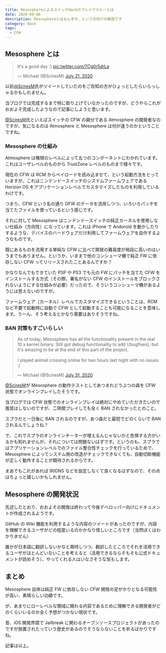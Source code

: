 ```yaml
---
title: MesosphereによるスイッチHackのブレイクスルーとは
date: 2020-09-06
description: Mesosphereとはなんぞや、という方向けの解説です
category: Hack
tags:
  - CFW
---
```


## Mesosphere とは

<blockquote class="twitter-tweet tw-align-center"><p lang="en" dir="ltr">It&#39;s a good day :) <a href="https://t.co/7Cg0r5drLa">pic.twitter.com/7Cg0r5drLa</a></p>&mdash; Michael (@SciresM) <a href="https://twitter.com/SciresM/status/1285495615112134657?ref_src=twsrc%5Etfw">July 21, 2020</a></blockquote> <script async src="https://platform.twitter.com/widgets.js" charset="utf-8"></script>

以前[@SciresM](https://twitter.com/SciresM)氏がツイートしていたのをご存知の方がひょっとしたらいらっしゃるかもしれません。

当ブログでは完成するまで特に取り上げていなかったのですが、どうやらこれがおおよそ完成したようなので記事にしようと思います。

[@SciresM](https://twitter.com/SciresM)氏といえばスイッチの CFW の親分である Atmosphere の開発者なのですが、気になるのは Atmosphere と Mesosphere は何が違うのかということですね。

### Mesosphere の仕組み

Atmosphere は権限のレベルによって五つのコンポーネントにわかれています。これはユーザレベルのものから TrustZone レベルのものまで様々です。

現在の CFW は RCM からペイロードを読み込ませて、という起動方法をとっていますが、これはニンテンドースイッチのシステムファームウェアである Horizon OS をアプリケーションレベルでカスタマイズしたものを利用しているわけです。

つまり、CFW という名の通り OFW のデータを流用しつつ、いろいろパッチを当てたファイルを使っているという感じです。

それに対して Mesosphere はニンテンドースイッチの純正カーネルを使用しない仕組み（方向性）になっています。これは iPhone で Andoroid を動かしたりするような、デバイスのハードウェアだけ利用してファームウェアを自作するようなものです。

既にあるものを流用する単純な CFW に比べて開発の難易度が格段に高いのはいうまでもありません。というか、いままで他のコンシューマ機で純正 FW に依存しない CFW ってリリースされたことあるんですか？

かなりなんでもできていた PSP や PS3 でも元の FW にパッチを当てた CFW をインストールする方式（その際、署名がない CFW のインストールをブロックされないようにする仕組みが必要）だったので、そういうコンシューマ機があるようには思えないのですが。

ファームウェア（カーネル）レベルでカスタマイズできるということは、RCM など不要で起動時に自動で CFW として起動することも可能になることを意味します。うーん、そう考えるとかなり需要はありそうですね。

### BAN 対策もすごいらしい

<blockquote class="twitter-tweet tw-align-center"><p lang="en" dir="ltr">As of today, Mesosphere has all the functionality present in the real 10.x kernel binary. Still got debug functionality to add (/bugfixes), but it&#39;s amazing to be at the end of this part of the project.<br><br>I played animal crossing online for two hours last night with no issues :)</p>&mdash; Michael (@SciresM) <a href="https://twitter.com/SciresM/status/1289304650097688576?ref_src=twsrc%5Etfw">July 31, 2020</a></blockquote> <script async src="https://platform.twitter.com/widgets.js" charset="utf-8"></script>

[@SciresM](https://twitter.com/SciresM)が Mesosphere の動作テストとしてあつまれどうぶつの森を CFW 状態でオンラインプレイしたそうです。

当ブログでは CFW 状態でのオンラインプレイは絶対にやめていただきたいので推奨はしないのですが、二時間プレイしても全く BAN されなかったとのこと。

スプラだと一日後に BAN されるのですが、あつ森だと最短でどのくらいで BAN されるんでしょうね？

で、これでスプラのオンラインチーターが増えるんじゃないかと危惧する方がいるかも知れませんが、それについては問題ないはずです。というのも、スプラではアプリケーションレベルでのファイル整合性チェックを行っているためで、Mesosphere によってシステム側の改造がチェックできなくても、自動切断機能が正しく動作することが期待されるからです。

まあでもこれがあれば 90DNS などを設定しなくて良くなるはずなので、その点はちょっと嬉しいかもしれません。

## Mesosphere の開発状況

先述したとおり、おおよその開発は終わって今後デベロッパー向けにドキュメントが作成されるようです。

GitHub の Wiki 機能を利用するような内容のツイートがあったのですが、内容を理解できるユーザがどの程度いるのかかなり怪しいところです（当然ぼくはわかりません）

誰かが日本語に翻訳しないかなと期待しつつ、翻訳したところでそれを活用できるユーザがほとんどいないことを考えると（活用できるならそもそも公式ドキュメントが読めそう）、やってくれる人はいなさそうな気もします。

## まとめ

Mesosphere 自体は純正 FW に依存しない CFW 開発の足がかりとなる可能性が高い、素晴らしい功績です。

が、あまりにローレベルな領域に関わる内容であるために理解できる開発者がどのくらいいるのか全く予想がつかない現状です。

昔、iOS 開発界隈で Jailbreak に関わるオープンソースプロジェクトがあったのですが放置されたっていう歴史があるのでそうならないことを祈るばかりですね。

記事は以上。
